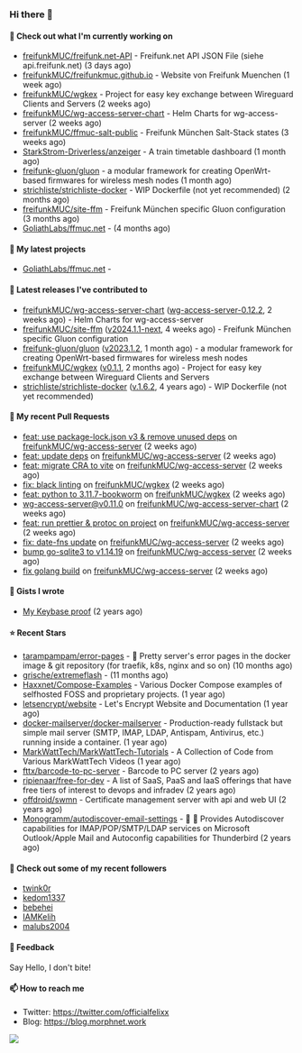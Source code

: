 ### Hi there 👋

#### 👷 Check out what I'm currently working on

- [freifunkMUC/freifunk.net-API](https://github.com/freifunkMUC/freifunk.net-API) - Freifunk.net API JSON File (siehe api.freifunk.net) (3 days ago)
- [freifunkMUC/freifunkmuc.github.io](https://github.com/freifunkMUC/freifunkmuc.github.io) - Website von Freifunk Muenchen (1 week ago)
- [freifunkMUC/wgkex](https://github.com/freifunkMUC/wgkex) - Project for easy key exchange between Wireguard Clients and Servers (2 weeks ago)
- [freifunkMUC/wg-access-server-chart](https://github.com/freifunkMUC/wg-access-server-chart) - Helm Charts for wg-access-server (2 weeks ago)
- [freifunkMUC/ffmuc-salt-public](https://github.com/freifunkMUC/ffmuc-salt-public) - Freifunk München Salt-Stack states (3 weeks ago)
- [StarkStrom-Driverless/anzeiger](https://github.com/StarkStrom-Driverless/anzeiger) - A train timetable dashboard (1 month ago)
- [freifunk-gluon/gluon](https://github.com/freifunk-gluon/gluon) - a modular framework for creating OpenWrt-based firmwares for wireless mesh nodes (1 month ago)
- [strichliste/strichliste-docker](https://github.com/strichliste/strichliste-docker) - WIP Dockerfile (not yet recommended) (2 months ago)
- [freifunkMUC/site-ffm](https://github.com/freifunkMUC/site-ffm) - Freifunk München specific Gluon configuration (3 months ago)
- [GoliathLabs/ffmuc.net](https://github.com/GoliathLabs/ffmuc.net) -  (4 months ago)

#### 🌱 My latest projects

- [GoliathLabs/ffmuc.net](https://github.com/GoliathLabs/ffmuc.net) - 

#### 🔭 Latest releases I've contributed to

- [freifunkMUC/wg-access-server-chart](https://github.com/freifunkMUC/wg-access-server-chart) ([wg-access-server-0.12.2](https://github.com/freifunkMUC/wg-access-server-chart/releases/tag/wg-access-server-0.12.2), 2 weeks ago) - Helm Charts for wg-access-server
- [freifunkMUC/site-ffm](https://github.com/freifunkMUC/site-ffm) ([v2024.1.1-next](https://github.com/freifunkMUC/site-ffm/releases/tag/v2024.1.1-next), 4 weeks ago) - Freifunk München specific Gluon configuration
- [freifunk-gluon/gluon](https://github.com/freifunk-gluon/gluon) ([v2023.1.2](https://github.com/freifunk-gluon/gluon/releases/tag/v2023.1.2), 1 month ago) - a modular framework for creating OpenWrt-based firmwares for wireless mesh nodes
- [freifunkMUC/wgkex](https://github.com/freifunkMUC/wgkex) ([v0.1.1](https://github.com/freifunkMUC/wgkex/releases/tag/v0.1.1), 2 months ago) - Project for easy key exchange between Wireguard Clients and Servers
- [strichliste/strichliste-docker](https://github.com/strichliste/strichliste-docker) ([v.1.6.2](https://github.com/strichliste/strichliste-docker/releases/tag/v.1.6.2), 4 years ago) - WIP Dockerfile (not yet recommended)

#### 🔨 My recent Pull Requests

- [feat: use package-lock.json v3 &amp; remove unused deps](https://github.com/freifunkMUC/wg-access-server/pull/586) on [freifunkMUC/wg-access-server](https://github.com/freifunkMUC/wg-access-server) (2 weeks ago)
- [feat: update deps](https://github.com/freifunkMUC/wg-access-server/pull/585) on [freifunkMUC/wg-access-server](https://github.com/freifunkMUC/wg-access-server) (2 weeks ago)
- [feat: migrate CRA to vite](https://github.com/freifunkMUC/wg-access-server/pull/584) on [freifunkMUC/wg-access-server](https://github.com/freifunkMUC/wg-access-server) (2 weeks ago)
- [fix: black linting](https://github.com/freifunkMUC/wgkex/pull/127) on [freifunkMUC/wgkex](https://github.com/freifunkMUC/wgkex) (2 weeks ago)
- [feat: python to 3.11.7-bookworm](https://github.com/freifunkMUC/wgkex/pull/126) on [freifunkMUC/wgkex](https://github.com/freifunkMUC/wgkex) (2 weeks ago)
- [wg-access-server@v0.11.0](https://github.com/freifunkMUC/wg-access-server-chart/pull/23) on [freifunkMUC/wg-access-server-chart](https://github.com/freifunkMUC/wg-access-server-chart) (2 weeks ago)
- [feat: run prettier &amp; protoc on project](https://github.com/freifunkMUC/wg-access-server/pull/578) on [freifunkMUC/wg-access-server](https://github.com/freifunkMUC/wg-access-server) (2 weeks ago)
- [fix: date-fns update](https://github.com/freifunkMUC/wg-access-server/pull/577) on [freifunkMUC/wg-access-server](https://github.com/freifunkMUC/wg-access-server) (2 weeks ago)
- [bump go-sqlite3 to v1.14.19](https://github.com/freifunkMUC/wg-access-server/pull/576) on [freifunkMUC/wg-access-server](https://github.com/freifunkMUC/wg-access-server) (2 weeks ago)
- [fix golang build](https://github.com/freifunkMUC/wg-access-server/pull/575) on [freifunkMUC/wg-access-server](https://github.com/freifunkMUC/wg-access-server) (2 weeks ago)

#### 📓 Gists I wrote

- [My Keybase proof](https://gist.github.com/69863960a08efeb03ad576ccaf93d880) (2 years ago)

#### ⭐ Recent Stars

- [tarampampam/error-pages](https://github.com/tarampampam/error-pages) - 🚧 Pretty server&#39;s error pages in the docker image &amp; git repository (for traefik, k8s, nginx and so on) (10 months ago)
- [grische/extremeflash](https://github.com/grische/extremeflash) -  (11 months ago)
- [Haxxnet/Compose-Examples](https://github.com/Haxxnet/Compose-Examples) - Various Docker Compose examples of selfhosted FOSS and proprietary projects. (1 year ago)
- [letsencrypt/website](https://github.com/letsencrypt/website) - Let&#39;s Encrypt Website and Documentation (1 year ago)
- [docker-mailserver/docker-mailserver](https://github.com/docker-mailserver/docker-mailserver) - Production-ready fullstack but simple mail server (SMTP, IMAP, LDAP, Antispam, Antivirus, etc.) running inside a container. (1 year ago)
- [MarkWattTech/MarkWattTech-Tutorials](https://github.com/MarkWattTech/MarkWattTech-Tutorials) - A Collection of Code from Various MarkWattTech Videos (1 year ago)
- [fttx/barcode-to-pc-server](https://github.com/fttx/barcode-to-pc-server) - Barcode to PC server (2 years ago)
- [ripienaar/free-for-dev](https://github.com/ripienaar/free-for-dev) - A list of SaaS, PaaS and IaaS offerings that have free tiers of interest to devops and infradev (2 years ago)
- [offdroid/swmn](https://github.com/offdroid/swmn) - Certificate management server with api and web UI (2 years ago)
- [Monogramm/autodiscover-email-settings](https://github.com/Monogramm/autodiscover-email-settings) - :whale: :wrench: Provides Autodiscover capabilities for IMAP/POP/SMTP/LDAP services on Microsoft Outlook/Apple Mail and Autoconfig capabilities for Thunderbird (2 years ago)

#### 👯 Check out some of my recent followers

- [twink0r](https://github.com/twink0r)
- [kedom1337](https://github.com/kedom1337)
- [bebehei](https://github.com/bebehei)
- [IAMKelih](https://github.com/IAMKelih)
- [malubs2004](https://github.com/malubs2004)

#### 💬 Feedback

Say Hello, I don't bite!

#### 📫 How to reach me

- Twitter: https://twitter.com/officialfelixx
- Blog: https://blog.morphnet.work

<img align="left" src="https://github-readme-stats.vercel.app/api?username=GoliathLabs&show_icons=true&hide_border=true&layout=compact&theme=chartreuse-dark&hide_rank=true&include_all_commits=true&bg_color=0d1117" />
